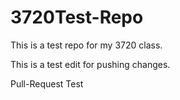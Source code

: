 # 3720Test-Repo
This is a test repo for my 3720 class. 

This is a test edit for pushing changes. 

Pull-Request Test
